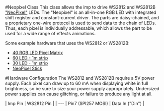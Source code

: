 #Neopixel Class
This class allows the imp to drive WS2812 and WS2812B ["NeoPixel"](http://www.adafruit.com/products/1312) LEDs. The "Neopixel" is an all-in-one RGB LED with integrated shift register and constant-current driver. The parts are daisy-chained, and a proprietary one-wire protocol is used to send data to the chain of LEDs. Thus, each pixel is individually addressable, which allows the part to be used for a wide range of effects animations.

Some example hardware that uses the WS2812 or WS2812B:

* [40 RGB LED Pixel Matrix](http://www.adafruit.com/products/1430)
* [60 LED - 1m strip](http://www.adafruit.com/products/1138)
* [30 LED - 1m strip](http://www.adafruit.com/products/1376)
* [NeoPixel Stick](http://www.adafruit.com/products/1426)

#Hardware Configuration
The WS2812 and WS2812B require a 5V power supply. Each pixel can draw up to 60 mA when displaying white in full brightness, so be sure to size your power supply appropriately. Undersized power supplies can cause glitching, or failure to produce any light at all.

| Imp Pin | WS2812 Pin |
| ---
| Pin7 (SPI257 MOSI) | Data In ("Din") |

